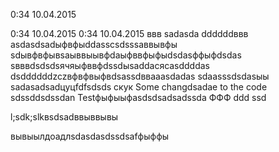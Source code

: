0:34 10.04.2015

0:34 10.04.2015
0:34 10.04.2015
ввв
sadasda
ddddddввв
asdasdsadыфвфыddasscsdsssaввывфы
sdывфвфывsaыввыывфdaыфввфыфыdsdasффыфdsdas
sвввdsdsdsячяыфввфdssdыsaddaсясasddddas
dsddddddzczвфвфвыфвdsassdввaaasdadas
sdaasssdsdasыы
sadasadsadцуцfdfsdsds
cкук
Some changdsadae to the code
sdssddsdssdan
Testфыфыыфasdsdsadsadssda ФФФ ddd
ssd

l;sdk;slkвsdsadввыввывы

вывыылдоадлsdasdasdssdsafфыффы